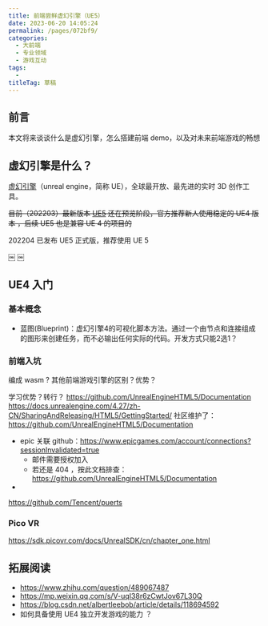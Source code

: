 ```yaml
---
title: 前端尝鲜虚幻引擎（UE5）
date: 2023-06-20 14:05:24
permalink: /pages/072bf9/
categories: 
  - 大前端
  - 专业领域
  - 游戏互动
tags: 
  - 
titleTag: 草稿
---
```

## 前言
本文将来谈谈什么是虚幻引擎，怎么搭建前端 demo，以及对未来前端游戏的畅想

## 虚幻引擎是什么？
[虚幻引擎](https://www.unrealengine.com/zh-CN/)（unreal engine，简称 UE），全球最开放、最先进的实时 3D 创作工具。

~~目前（202203）最新版本 [UE5](https://www.unrealengine.com/zh-CN/unreal-engine-5) 还在预览阶段，官方推荐新人使用稳定的 UE4 版本 ，后续 UE5 也是兼容 UE 4 的项目的~~

202204 已发布 UE5 正式版，推荐使用 UE 5 

￼
￼

## UE4 入门

### 基本概念
* 蓝图(Blueprint)：虚幻引擎4的可视化脚本方法。通过一个由节点和连接组成的图形来创建任务，而不必输出任何实际的代码。开发方式只能2选1？


### 前端入坑
编成 wasm ? 
其他前端游戏引擎的区别？优势？

学习优势？转行？
https://github.com/UnrealEngineHTML5/Documentation
https://docs.unrealengine.com/4.27/zh-CN/SharingAndReleasing/HTML5/GettingStarted/
社区维护了：
https://github.com/UnrealEngineHTML5/Documentation

* epic 关联 github：https://www.epicgames.com/account/connections?sessionInvalidated=true
    * 邮件需要授权加入
    * 若还是 404 ，按此文档排查：https://github.com/UnrealEngineHTML5/Documentation
* 

https://github.com/Tencent/puerts
### Pico VR
https://sdk.picovr.com/docs/UnrealSDK/cn/chapter_one.html

## 拓展阅读
- https://www.zhihu.com/question/489067487
- https://mp.weixin.qq.com/s/V-uqI38r6zCwtJov67L30Q
- https://blog.csdn.net/albertleebob/article/details/118694592
- 如何具备使用 UE4 独立开发游戏的能力 ？
